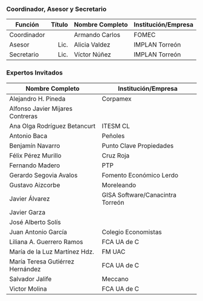 
### Coordinador, Asesor y Secretario

Función     | Título | Nombre Completo          | Institución/Empresa
------------|-------:|--------------------------|---------------------
Coordinador |        | Armando Carlos           | FOMEC
Asesor      |  Lic.  | Alicia Valdez            | IMPLAN Torreón
Secretario  |  Lic.  | Víctor Núñez             | IMPLAN Torreón


### Expertos Invitados

Nombre Completo                  | Institución/Empresa              
---------------------------------|----------------------------------
Alejandro H. Pineda 			 | Corpamex
Alfonso Javier Mijares Contreras | 
Ana Olga Rodríguez Betancurt     | ITESM CL
Antonio Baca  				     | Peñoles
Benjamín Navarro                 | Punto Clave Propiedades
Félix Pérez Murillo              | Cruz Roja 
Fernando Madero   			     | PTP
Gerardo Segovia Avalos 		     | Fomento Económico Lerdo		
Gustavo Aizcorbe				 | Moreleando 
Javier Álvarez                   | GISA Software/Canacintra Torreón
Javier Garza                     | 
José Alberto Solís 		         | 
Juan Antonio García              | Colegio Economistas
Liliana A. Guerrero Ramos		 | FCA UA de C
María de la Luz Martínez Hdz.    | FM UAC
María Teresa Gutiérrez Hernández | FCA UA de C
Salvador Jalife  				 | Meccano
Victor Molina                    | FCA UA de C 
